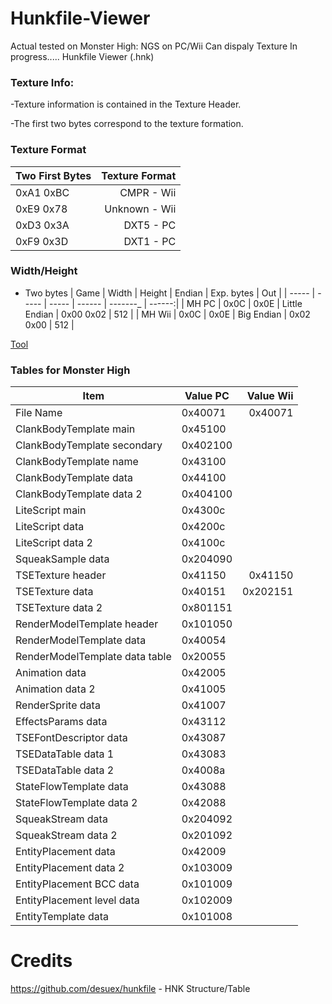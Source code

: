 # Hunkfile-Viewer
Actual tested on Monster High: NGS on PC/Wii
Can dispaly Texture
In progress.....
Hunkfile Viewer (.hnk)

### Texture Info:
-Texture information is contained in the Texture Header.

-The first two bytes correspond to the texture formation.

### Texture Format
| Two First Bytes | Texture Format |
| --------------- | --------------:|
| 0xA1 0xBC | CMPR - Wii |
| 0xE9 0x78 | Unknown - Wii |
| 0xD3 0x3A | DXT5 - PC |
| 0xF9 0x3D | DXT1 - PC |

### Width/Height
 - Two bytes 
| Game | Width | Height | Endian | Exp. bytes | Out |
| ----- | ----- | ----- | ------ | -------_ | ------:|
| MH PC | 0x0C | 0x0E | Little Endian | 0x00 0x02 | 512 |
| MH Wii | 0x0C | 0x0E | Big Endian | 0x02 0x00 | 512 |

[Tool](https://www.save-editor.com/tools/wse_hex.html "Tool")


### Tables for Monster High

| Item      | Value PC | Value Wii |
| --------- | -------- |----------:|
| File Name | 0x40071 | 0x40071 |
| ClankBodyTemplate main | 0x45100 |
| ClankBodyTemplate secondary| 0x402100 |
| ClankBodyTemplate name | 0x43100 |
| ClankBodyTemplate data | 0x44100 |
| ClankBodyTemplate data 2 | 0x404100 |
| LiteScript main | 0x4300c |
| LiteScript data | 0x4200c |
| LiteScript data 2 | 0x4100c |
| SqueakSample data | 0x204090 |
| TSETexture header | 0x41150 | 0x41150 |
| TSETexture data | 0x40151 | 0x202151 |
| TSETexture data 2 | 0x801151 |
| RenderModelTemplate header | 0x101050 |
| RenderModelTemplate data | 0x40054 |
| RenderModelTemplate data table | 0x20055 |
| Animation data | 0x42005 |
| Animation data 2 | 0x41005 |
| RenderSprite data | 0x41007 |
| EffectsParams data | 0x43112 |
| TSEFontDescriptor data | 0x43087 |
| TSEDataTable data 1 | 0x43083 |
| TSEDataTable data 2 | 0x4008a |
| StateFlowTemplate data | 0x43088 |
| StateFlowTemplate data 2 | 0x42088 |
| SqueakStream data | 0x204092 |
| SqueakStream data 2 | 0x201092 |
| EntityPlacement data | 0x42009 |
| EntityPlacement data 2 | 0x103009 |
| EntityPlacement BCC data | 0x101009 |
| EntityPlacement level data | 0x102009 |
| EntityTemplate data | 0x101008 |

# Credits
<https://github.com/desuex/hunkfile> - HNK Structure/Table
